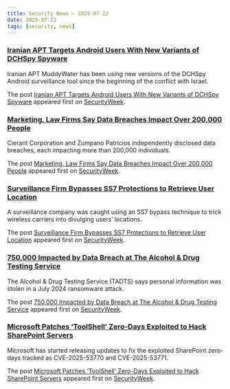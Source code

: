 ```yaml
---
title: Security News – 2025-07-22
date: 2025-07-22
tags: [security, news]
---
```


### [Iranian APT Targets Android Users With New Variants of DCHSpy Spyware](https://www.securityweek.com/new-variants-of-dchspy-spyware-used-by-iranian-apt-to-target-android-users/)

<p>Iranian APT MuddyWater has been using new versions of the DCHSpy Android surveillance tool since the beginning of the conflict with Israel.</p>
<p>The post <a href="https://www.securityweek.com/new-variants-of-dchspy-spyware-used-by-iranian-apt-to-target-android-users/">Iranian APT Targets Android Users With New Variants of DCHSpy Spyware</a> appeared first on <a href="https://www.securityweek.com">SecurityWeek</a>.</p>

### [Marketing, Law Firms Say Data Breaches Impact Over 200,000 People](https://www.securityweek.com/marketing-law-firms-say-data-breaches-impact-over-200000-people/)

<p>Cierant Corporation and Zumpano Patricios independently disclosed data breaches, each impacting more than 200,000 individuals.</p>
<p>The post <a href="https://www.securityweek.com/marketing-law-firms-say-data-breaches-impact-over-200000-people/">Marketing, Law Firms Say Data Breaches Impact Over 200,000 People</a> appeared first on <a href="https://www.securityweek.com">SecurityWeek</a>.</p>

### [Surveillance Firm Bypasses SS7 Protections to Retrieve User Location](https://www.securityweek.com/surveillance-firm-bypasses-ss7-protections-to-retrieve-user-location/)

<p>A surveillance company was caught using an SS7 bypass technique to trick wireless carriers into divulging users’ locations.</p>
<p>The post <a href="https://www.securityweek.com/surveillance-firm-bypasses-ss7-protections-to-retrieve-user-location/">Surveillance Firm Bypasses SS7 Protections to Retrieve User Location</a> appeared first on <a href="https://www.securityweek.com">SecurityWeek</a>.</p>

### [750,000 Impacted by Data Breach at The Alcohol & Drug Testing Service](https://www.securityweek.com/750000-impacted-by-data-breach-at-the-alcohol-drug-testing-service/)

<p>The Alcohol &#038; Drug Testing Service (TADTS) says personal information was stolen in a July 2024 ransomware attack.</p>
<p>The post <a href="https://www.securityweek.com/750000-impacted-by-data-breach-at-the-alcohol-drug-testing-service/">750,000 Impacted by Data Breach at The Alcohol &#038; Drug Testing Service</a> appeared first on <a href="https://www.securityweek.com">SecurityWeek</a>.</p>

### [Microsoft Patches ‘ToolShell’ Zero-Days Exploited to Hack SharePoint Servers](https://www.securityweek.com/microsoft-patches-toolshell-zero-days-exploited-to-hack-sharepoint-servers/)

<p>Microsoft has started releasing updates to fix the exploited SharePoint zero-days tracked as CVE-2025-53770 and CVE-2025-53771.</p>
<p>The post <a href="https://www.securityweek.com/microsoft-patches-toolshell-zero-days-exploited-to-hack-sharepoint-servers/">Microsoft Patches &#8216;ToolShell&#8217; Zero-Days Exploited to Hack SharePoint Servers</a> appeared first on <a href="https://www.securityweek.com">SecurityWeek</a>.</p>

